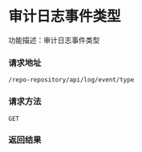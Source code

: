 # 审计日志事件类型
功能描述：审计日志事件类型

### 请求地址
```
/repo-repository/api/log/event/type
```

### 请求方法
`GET`




### 返回结果

